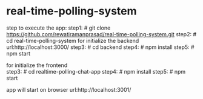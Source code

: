 # real-time-polling-system
step to execute the app:
step1: # git clone https://github.com/rewatiramanprasad/real-time-polling-system.git
step2: # cd real-time-polling-system
for initialize the backend  url:http://localhost:3000/
step3: # cd backend
step4: # npm install
step5: # npm start

for initialize the frontend  
step3: # cd realtime-polling-chat-app
step4: # npm install
step5: # npm start


app will start on browser url:http://localhost:3001/
